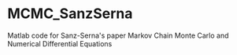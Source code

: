 # MCMC_SanzSerna
Matlab code for Sanz-Serna's paper Markov Chain Monte Carlo and Numerical Differential Equations
